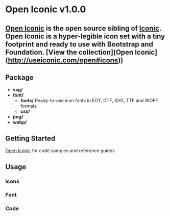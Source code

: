 Open Iconic v1.0.0
===========

## [Open Iconic](http://useiconic.com/open) is the open source sibling of [Iconic](http://useiconic.com). Open Iconic is a hyper-legible icon set with a tiny footprint and ready to use with Bootstrap and Foundation. [View the collection](Open Iconic](http://useiconic.com/open#icons))



## Package

* **svg/**
* **font/**
	* **fonts/** Ready-to-use icon fonts in EOT, OTF, SVG, TTF and WOFF formats
	* **css/**
* **png/**
* **webp/**


## Getting Started

[Open Iconic](http://useiconic.com/open) for code samples and reference guides


## Usage





### Icons

### Font

### Code